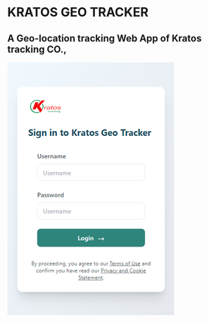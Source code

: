 # KRATOS GEO TRACKER

## A Geo-location tracking Web App of Kratos tracking CO.,

![mobile](./public/mobile.png)
